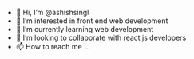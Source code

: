 - 👋 Hi, I’m @ashishsingl
- 👀 I’m interested in front end web development
- 🌱 I’m currently learning web development
- 💞️ I’m looking to collaborate with react js developers
- 📫 How to reach me ...

<!---
ashishsingl/ashishsingl is a ✨ special ✨ repository because its `README.md` (this file) appears on your GitHub profile.
You can click the Preview link to take a look at your changes.
--->
